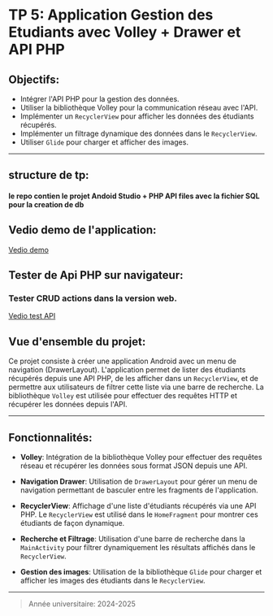 # TP 5: Application Gestion des Etudiants avec Volley + Drawer et API PHP

## Objectifs:
- Intégrer l'API PHP pour la gestion des données.
- Utiliser la bibliothèque Volley pour la communication réseau avec l'API.
- Implémenter un `RecyclerView` pour afficher les données des étudiants récupérés.
- Implémenter un filtrage dynamique des données dans le `RecyclerView`.
- Utiliser `Glide` pour charger et afficher des images.

---
## structure de tp:
#### le repo contien le projet Andoid Studio + PHP API files avec la fichier SQL pour la creation de db

## Vedio demo de l'application:
[Vedio demo](https://github.com/user-attachments/assets/381b2ed9-67f3-44f2-9cbd-14f26d068816
)

## Tester de Api PHP sur navigateur:
### Tester CRUD actions dans la version web. 
[Vedio test API](https://github.com/user-attachments/assets/cb3e7ca2-d941-4fc4-95ff-3c5fc038b4f1
)
## Vue d'ensemble du projet:

Ce projet consiste à créer une application Android avec un menu de navigation (DrawerLayout). L'application permet de lister des étudiants récupérés depuis une API PHP, de les afficher dans un `RecyclerView`, et de permettre aux utilisateurs de filtrer cette liste via une barre de recherche. La bibliothèque `Volley` est utilisée pour effectuer des requêtes HTTP et récupérer les données depuis l'API.

---

## Fonctionnalités:

- **Volley**: Intégration de la bibliothèque Volley pour effectuer des requêtes réseau et récupérer les données sous format JSON depuis une API.

- **Navigation Drawer**: Utilisation de `DrawerLayout` pour gérer un menu de navigation permettant de basculer entre les fragments de l'application.
  
- **RecyclerView**: Affichage d'une liste d'étudiants récupérés via une API PHP. Le `RecyclerView` est utilisé dans le `HomeFragment` pour montrer ces étudiants de façon dynamique.

- **Recherche et Filtrage**: Utilisation d'une barre de recherche dans la `MainActivity` pour filtrer dynamiquement les résultats affichés dans le `RecyclerView`.


- **Gestion des images**: Utilisation de la bibliothèque `Glide` pour charger et afficher les images des étudiants dans le `RecyclerView`.

---


> Année universitaire: 2024-2025
